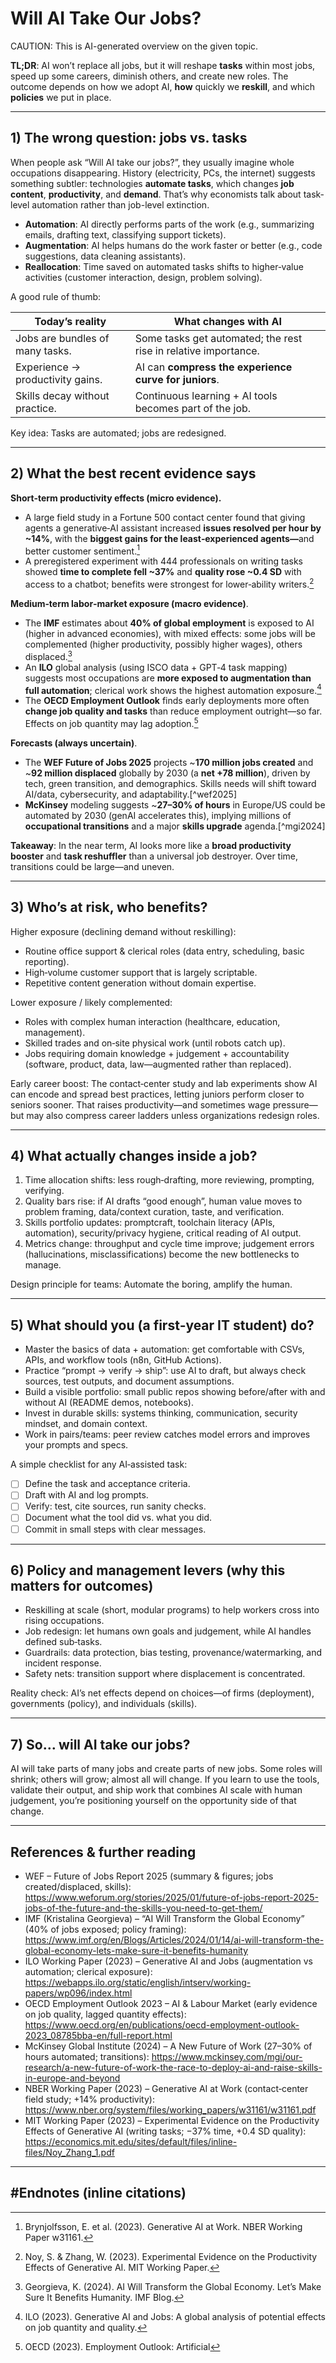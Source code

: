 <h1>Will AI Take Our Jobs?</h1>  

CAUTION: This is AI-generated overview on the given topic.

<b>TL;DR</b>: AI won’t replace all jobs, but it will reshape <b>tasks</b> within most jobs, speed up some careers, diminish others, and create new roles. The outcome depends on how we adopt AI, <b>how</b> quickly we <b>reskill</b>, and which <b>policies</b> we put in place.

---

<h2>1) The wrong question: jobs vs. tasks</h2>

When people ask “Will AI take our jobs?”, they usually imagine whole occupations disappearing. History (electricity, PCs, the internet) suggests something subtler: technologies <b>automate tasks</b>, which changes <b>job content</b>, <b>productivity</b>, and <b>demand</b>. That’s why economists talk about task-level automation rather than job-level extinction.

- <b>Automation</b>: AI directly performs parts of the work (e.g., summarizing emails, drafting text, classifying support tickets).  
- <b>Augmentation</b>: AI helps humans do the work faster or better (e.g., code suggestions, data cleaning assistants).  
- <b>Reallocation</b>: Time saved on automated tasks shifts to higher‑value activities (customer interaction, design, problem solving).

A good rule of thumb:

| <b>Today’s reality</b> | <b>What changes with AI</b> |
|---|---|
| Jobs are bundles of many tasks. | Some tasks get automated; the rest rise in relative importance. |
| Experience → productivity gains. | AI can <b>compress the experience curve for juniors</b>. |
| Skills decay without practice. | Continuous learning + AI tools becomes part of the job. |

Key idea: Tasks are automated; jobs are redesigned.

---

<h2>2) What the best recent evidence says</h2>

<b>Short‑term productivity effects (micro evidence).</b>  
- A large field study in a Fortune 500 contact center found that giving agents a generative‑AI assistant increased <b>issues resolved per hour by ~14%</b>, with the <b>biggest gains for the least‑experienced agents—</b>and better customer sentiment.[^nber]  
- A preregistered experiment with 444 professionals on writing tasks showed <b>time to complete fell ~37%</b> and <b>quality rose ~0.4 SD</b> with access to a chatbot; benefits were strongest for lower‑ability writers.[^noyzhang]

<b>Medium‑term labor‑market exposure (macro evidence)</b>.  
- The <b>IMF</b> estimates about <b>40% of global employment</b> is exposed to AI (higher in advanced economies), with mixed effects: some jobs will be complemented (higher productivity, possibly higher wages), others displaced.[^imfblog]  
- An <b>ILO</b> global analysis (using ISCO data + GPT‑4 task mapping) suggests most occupations are <b>more exposed to augmentation than full automation</b>; clerical work shows the highest automation exposure.[^ilo]  
- The <b>OECD Employment Outlook</b> finds early deployments more often <b>change job quality and tasks</b> than reduce employment outright—so far. Effects on job quantity may lag adoption.[^oecd]

<b>Forecasts (always uncertain)</b>.  
- The <b>WEF Future of Jobs 2025</b> projects ~<b>170 million jobs created</b> and ~<b>92 million displaced</b> globally by 2030 (a <b>net +78 million</b>), driven by tech, green transition, and demographics. Skills needs will shift toward AI/data, cybersecurity, and adaptability.[^wef2025]  
- <b>McKinsey</b> modeling suggests ~<b>27–30% of hours</b> in Europe/US could be automated by 2030 (genAI accelerates this), implying millions of <b>occupational transitions</b> and a major <b>skills upgrade</b> agenda.[^mgi2024]

<b>Takeaway</b>: In the near term, AI looks more like a <b>broad productivity booster</b> and <b>task reshuffler</b> than a universal job destroyer. Over time, transitions could be large—and uneven.

---

<h2>3) Who’s at risk, who benefits?</h2>

Higher exposure (declining demand without reskilling):  
- Routine office support & clerical roles (data entry, scheduling, basic reporting).  
- High‑volume customer support that is largely scriptable.  
- Repetitive content generation without domain expertise.

Lower exposure / likely complemented:  
- Roles with complex human interaction (healthcare, education, management).  
- Skilled trades and on‑site physical work (until robots catch up).  
- Jobs requiring domain knowledge + judgement + accountability (software, product, data, law—augmented rather than replaced).

Early career boost: The contact‑center study and lab experiments show AI can encode and spread best practices, letting juniors perform closer to seniors sooner. That raises productivity—and sometimes wage pressure—but may also compress career ladders unless organizations redesign roles.

---

<h2>4) What actually changes inside a job?</h2>

1. Time allocation shifts: less rough‑drafting, more reviewing, prompting, verifying.  
2. Quality bars rise: if AI drafts “good enough”, human value moves to problem framing, data/context curation, taste, and verification.  
3. Skills portfolio updates: promptcraft, toolchain literacy (APIs, automation), security/privacy hygiene, critical reading of AI output.  
4. Metrics change: throughput and cycle time improve; judgement errors (hallucinations, misclassifications) become the new bottlenecks to manage.

Design principle for teams: Automate the boring, amplify the human.

---

<h2>5) What should you (a first‑year IT student) do?</h2>

- Master the basics of data + automation: get comfortable with CSVs, APIs, and workflow tools (n8n, GitHub Actions).  
- Practice “prompt → verify → ship”: use AI to draft, but always check sources, test outputs, and document assumptions.  
- Build a visible portfolio: small public repos showing before/after with and without AI (README demos, notebooks).  
- Invest in durable skills: systems thinking, communication, security mindset, and domain context.  
- Work in pairs/teams: peer review catches model errors and improves your prompts and specs.  

A simple checklist for any AI‑assisted task:

- [ ] Define the task and acceptance criteria.  
- [ ] Draft with AI and log prompts.  
- [ ] Verify: test, cite sources, run sanity checks.  
- [ ] Document what the tool did vs. what you did.  
- [ ] Commit in small steps with clear messages.  

---

<h2>6) Policy and management levers (why this matters for outcomes)</h2>

- Reskilling at scale (short, modular programs) to help workers cross into rising occupations.  
- Job redesign: let humans own goals and judgement, while AI handles defined sub‑tasks.  
- Guardrails: data protection, bias testing, provenance/watermarking, and incident response.  
- Safety nets: transition support where displacement is concentrated.  

Reality check: AI’s net effects depend on choices—of firms (deployment), governments (policy), and individuals (skills).

---

<h2>7) So… will AI take our jobs?</h2>

AI will take parts of many jobs and create parts of new jobs. Some roles will shrink; others will grow; almost all will change. If you learn to use the tools, validate their output, and ship work that combines AI scale with human judgement, you’re positioning yourself on the opportunity side of that change.

---

<h2>References & further reading</h2>

- WEF – Future of Jobs Report 2025 (summary & figures; jobs created/displaced, skills): https://www.weforum.org/stories/2025/01/future-of-jobs-report-2025-jobs-of-the-future-and-the-skills-you-need-to-get-them/  
- IMF (Kristalina Georgieva) – “AI Will Transform the Global Economy” (40% of jobs exposed; policy framing): https://www.imf.org/en/Blogs/Articles/2024/01/14/ai-will-transform-the-global-economy-lets-make-sure-it-benefits-humanity  
- ILO Working Paper (2023) – Generative AI and Jobs (augmentation vs automation; clerical exposure): https://webapps.ilo.org/static/english/intserv/working-papers/wp096/index.html  
- OECD Employment Outlook 2023 – AI & Labour Market (early evidence on job quality, lagged quantity effects): https://www.oecd.org/en/publications/oecd-employment-outlook-2023_08785bba-en/full-report.html  
- McKinsey Global Institute (2024) – A New Future of Work (27–30% of hours automated; transitions): https://www.mckinsey.com/mgi/our-research/a-new-future-of-work-the-race-to-deploy-ai-and-raise-skills-in-europe-and-beyond  
- NBER Working Paper (2023) – Generative AI at Work (contact‑center field study; +14% productivity): https://www.nber.org/system/files/working_papers/w31161/w31161.pdf  
- MIT Working Paper (2023) – Experimental Evidence on the Productivity Effects of Generative AI (writing tasks; −37% time, +0.4 SD quality): https://economics.mit.edu/sites/default/files/inline-files/Noy_Zhang_1.pdf

---

<h2>#Endnotes (inline citations)</h2>

[^nber]: Brynjolfsson, E. et al. (2023). Generative AI at Work. NBER Working Paper w31161.  
[^noyzhang]: Noy, S. & Zhang, W. (2023). Experimental Evidence on the Productivity Effects of Generative AI. MIT Working Paper.  
[^imfblog]: Georgieva, K. (2024). AI Will Transform the Global Economy. Let’s Make Sure It Benefits Humanity. IMF Blog.  
[^ilo]: ILO (2023). Generative AI and Jobs: A global analysis of potential effects on job quantity and quality.  
[^oecd]: OECD (2023). Employment Outlook: Artificial
